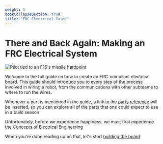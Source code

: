 ```yaml
---
weight: 1
bookCollapseSection: true
title: "FRC Electrical Guide"
---
```


# There and Back Again: Making an FRC Electrical System

![Pilot tied to an F16's missile hardpoint](/electrical-book/img/aaq.jpg#center)

Welcome to the full guide on how to create an FRC-compliant electrical board. This guide should introduce you to every step of the process involved in wiring a 
robot, from the communications with other subteams to where to run the wires.

Whenever a part is mentioned in the guide, a link to the [parts reference](/electrical-book/docs/reference)
will be inserted, so you can explore all of the parts that one could expect to use in a build season.

Unfortunately, before we experience happiness, we must first experience the [Concepts of Electrical Engineering](/electrical-book/docs/structure/ee/ohmslaw)

When you're done reading up on that, let's start [building the board](/electrical-book/docs/structure/overview)
